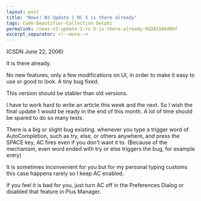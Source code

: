 ```yaml
---
layout: post
title: "News! N3 Update 1 RC 5 is there already"
tags: Code-Beautifier-Collection Delphi
permalink: /news-n3-update-1-rc-5-is-there-already-9d281506d0bf
excerpt_separator: <!--more-->
---
```

(CSDN June 22, 2006)

It is there already.

No new features, only a few modifications on UI, in order to make it easy to use or good to look. A tiny bug fixed.

This version should be stabler than old versions.
<!--more-->

I have to work hard to write an article this week and the next. So I wish the final update 1 would be ready in the end of this month. A lot of time should be spared to do so many tests.

There is a big or slight bug existing. whenever you type a trigger word of AutoCompletion, such as try, else, or others anywhere, and press the SPACE key, AC fires even if you don't want it to. (Because of the mechanism, even word ended with try or else triggers the bug, for example entry)

It is sometimes inconvenient for you but for my personal typing customs this case happens rarely so I keep AC enabled.

If you feel it is bad for you, just turn AC off in the Preferences Dialog or disabled that feature in Plus Manager.
